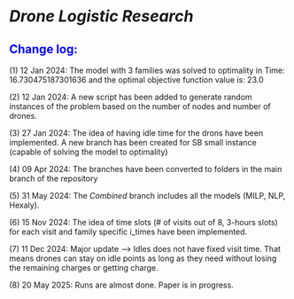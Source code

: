 # *Drone Logistic Research*
## <font color=blue> Change log: </font>
(1) 12 Jan 2024: The model with 3 families was solved to optimality in  Time: 16.730475187301636 and the optimal objective function value is: 23.0

(2) 12 Jan 2024: A new script has been added to generate random instances of the problem based on the number of nodes and number of drones.

(3) 27 Jan 2024: The idea of having idle time for the drons have been implemented. A new branch has been created for SB small instance (capable of solving the model to optimality)

(4) 09 Apr 2024: The branches have been converted to folders in the main branch of the repository

(5) 31 May 2024: The _Combined_ branch includes all the models (MILP, NLP, Hexaly).

(6) 15 Nov 2024: The idea of time slots (# of visits out of 8, 3-hours slots) for each visit and family specific i_times have been implemented.

(7) 11 Dec 2024: Major update --> Idles does not have fixed visit time. That means drones can stay on idle points as long as they need without losing the remaining charges or getting charge.

(8) 20 May 2025: Runs are almost done. Paper is in progress.
